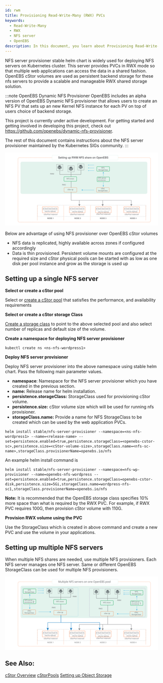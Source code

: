 ```yaml
---
id: rwm
title: Provisioning Read-Write-Many (RWX) PVCs
keywords: 
  - Read-Write-Many
  - RWX
  - NFS server
  - OpenEBS
description: In this document, you learn about Provisioning Read-Write-Many (RWX) PVCs, Setting up RWM NFS share on OpenEBS, Setting up a single NFS server, and Setting up multiple NFS servers
---
```


NFS server provisioner stable helm chart is widely used for deploying NFS servers on Kubernetes cluster. This server provides PVCs in RWX mode so that multiple web applications can access the data in a shared fashion. OpenEBS cStor volumes are used as persistent backend storage for these nfs servers to provide a scalable and manageable RWX shared storage solution. 

:::note OpenEBS Dynamic NFS Provisioner
OpenEBS includes an alpha version of OpenEBS Dynamic NFS provisioner that allows users to create an NFS PV that sets up an new Kernel NFS instance for each PV on top of users choice of backend storage. 

This project is currently under active development. For getting started and getting involved in developing this project, check out https://github.com/openebs/dynamic-nfs-provisioner.

The rest of this document contains instructions about the NFS server provisioner maintained by the Kubernetes SIGs community.
:::

[![OpenEBS and NFS provisioner](../assets/rwm-single.svg)](../assets/rwm-single.svg)	

Below are advantage of using NFS provisioner over OpenEBS cStor volumes 

- NFS data is replicated, highly available across zones if configured accordingly
- Data is thin provisioned. Persistent volume mounts are configured at the required size and cStor physical pools can be started with as low as one disk per pool instance and grow as the storage is used up

## Setting up a single NFS server

**Select or create a cStor pool**

Select or [create a cStor pool](/docs/deprecated/spc-based-cstor#creating-cStor-storage-pools) that satisfies the performance, and availability requirements

**Select or create a cStor storage Class**

[Create a storage class](/docs/deprecated/spc-based-cstor#creating-cStor-storage-class) to point to the above selected pool and also select number of replicas and default size of the volume. 


**Create a namespace for deploying NFS server provisioner**

```
kubectl create ns <ns-nfs-wordpress1>
```

**Deploy NFS server provisioner**

Deploy NFS server provisioner into the above namespace using stable helm chart. Pass the following main parameter values. 

 - **namespace**:  Namespace for the NFS server provisioner which you have created in the previous section.
 - **name:** Release name for helm installation.
 - **persistence.storageClass:** StorageClass used for provisioning cStor volume.
 - **persistence.size:** cStor volume size which will be used for running nfs provisioner.
 - **storageClass.name:** Provide a name for NFS StorageClass to be created which can be used by the web application PVCs.

```
helm install stable/nfs-server-provisioner --namespace=<ns-nfs-wordpress1> --name=<release-name> --set=persistence.enabled=true,persistence.storageClass=<openebs-cstor-sc>,persistence.size=<cStor-volume-size>,storageClass.name=<nfs-sc-name>,storageClass.provisionerName=openebs.io/nfs
```

An example helm install command is

```
helm install stable/nfs-server-provisioner --namespace=nfs-wp-provisioner --name=openebs-nfs-wordpress --set=persistence.enabled=true,persistence.storageClass=openebs-cstor-disk,persistence.size=5Gi,storageClass.name=wordpress-nfs-sc1,storageClass.provisionerName=openebs.io/nfs
```

**Note:**  It is recommended that the OpenEBS storage class specifies 10% more space than what is required by the RWX PVC. For example, if RWX PVC requires 100G, then provision cStor volume with 110G.

**Provision RWX volume using the PVC**

Use the StorageClass which is created in above command and create a new PVC and use the volume in your applications.

## Setting up multiple NFS servers

When multiple NFS shares are needed, use multiple NFS provisioners. Each NFS server manages one NFS server. Same or different OpenEBS StorageClass can be used for multiple NFS provisioners.

![OpenEBS and NFS provisioner](../assets/rwm-multiple.svg)

## See Also:

[cStor Overview](/docs/user-guides/cstor-csi) [cStorPools](/docs/deprecated/spc-based-cstor#creating-cStor-storage-pools) [Setting up Object Storage](/docs/stateful-applications/minio)
